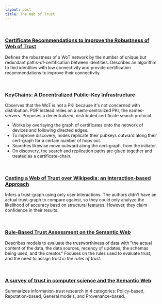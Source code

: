 ```yaml
---
layout: post
title: The Web of Trust
---
```



<br>

### [Certificate Recommendations to Improve the Robustness of Web of Trust](http://discovery.csc.ncsu.edu/pubs/ISC04b.pdf)

Defines the robustness of a WoT network by the number of unique but redundant paths-of-certification between identities.
Describes an algorithm to find identities with low connectivity and provide certification recommendations to improve their connectivity.

<br>

### [KeyChains: A Decentralized Public-Key Infrastructure](http://drum.lib.umd.edu/bitstream/1903/3332/1/0.pdf)

Observes that the WoT is not a PKI because it's not concerned with distribution.
PGP instead relies on a semi-centralized PKI, the names-servers.
Proposes a decentralized, distributed certificate search protocol.

  - Works by overlaying the graph of certificates onto the network of devices and following directed edges.
  - To improve discovery, nodes replicate their pubkeys outward along their cert-graph for a certain number of hops out.
  - Searches likewise move outward along the cert-graph, from the initiator.
  - On discovery, the search and replication paths are glued together and treated as a certificate-chain.

<br>

### [Casting a Web of Trust over Wikipedia: an Interaction-based Approach](http://perso.telecom-paristech.fr/~cautis/papers/SM-WWW11.pdf)

Infers a trust-graph using only user interactions.
The authors didn't have an actual trust-graph to compare against, so they could only analyze the likelihood of accuracy basd on structural features.
However, they claim confidence in their results.

<br>

### [Rule-Based Trust Assessment on the Semantic Web](http://dig.csail.mit.edu/2011/Papers/ruleml/paper.pdf)

Describes models to evaluate the trustworthiness of data with "the actual content of the data, the data sources, recency of updates, the schemas being used, and the creator."
Focuses on the rules used to evaluate trust, and the need to assign trust *in the rules of trust*.

<br>

### [A survey of trust in computer science and the Semantic Web](http://www.inf.ufsc.br/~gauthier/EGC6006/material/Aula%206/A%20survey%20of%20trust%20in%20computer%20science%20and%20the%20Semantic%20Web.pdf)

Summarizes information-trust research in 4 categories: Policy-based, Reputation-based, General models, and Provenance-based.